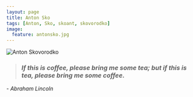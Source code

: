 ```yaml
---
layout: page
title: Anton Sko
tags: [Anton, Sko, skoant, skovorodko]
image:
  feature: antonsko.jpg
---
```


  <img src="{{ site.url }}/images/antonsko.jpg" alt="Anton Skovorodko">


> ### *If this is coffee, please bring me some tea; but if this is tea, please bring me some coffee.* ###
*- Abraham Lincoln*
